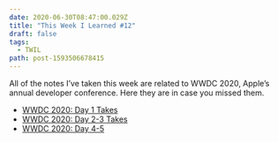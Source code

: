 ```yaml
---
date: 2020-06-30T08:47:00.029Z
title: "This Week I Learned #12"
draft: false
tags:
  - TWIL
path: post-1593506678415
---
```

All of the notes I’ve taken this week are related to WWDC 2020, Apple’s annual developer conference. Here they are in case you missed them.

* [WWDC 2020: Day 1 Takes](https://redalemeden.com/microblog/post-1592914380119)
* [WWDC 2020: Day 2-3 Takes](https://redalemeden.com/microblog/post-1593036729422)
* [WWDC 2020: Day 4-5 ](https://redalemeden.com/microblog/post-1593254692125)